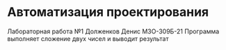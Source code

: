# Автоматизация проектирования
Лабораторная работа №1
Долженков Денис М3О-309Б-21
Программа выполняет сложение двух чисел и выводит результат